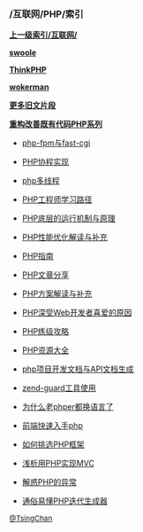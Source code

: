 ### /互联网/PHP/索引


**[上一级索引/互联网/](/互联网/)**

**[swoole](/互联网/PHP/swoole/)**

**[ThinkPHP](/互联网/PHP/ThinkPHP/)**

**[wokerman](/互联网/PHP/wokerman/)**

**[更多旧文片段](/互联网/PHP/更多旧文片段/)**

**[重构改善既有代码PHP系列](/互联网/PHP/重构改善既有代码PHP系列/)**

- [php-fpm与fast-cgi](/互联网/PHP/php-fpm与fast-cgi)

- [PHP协程实现](/互联网/PHP/PHP协程实现)

- [php多线程](/互联网/PHP/php多线程)

- [PHP工程师学习路径](/互联网/PHP/PHP工程师学习路径)

- [PHP底层的运行机制与原理](/互联网/PHP/PHP底层的运行机制与原理)

- [PHP性能优化解读与补充](/互联网/PHP/PHP性能优化解读与补充)

- [PHP指南](/互联网/PHP/PHP指南)

- [PHP文章分享](/互联网/PHP/PHP文章分享)

- [PHP方案解读与补充](/互联网/PHP/PHP方案解读与补充)

- [PHP深受Web开发者喜爱的原因](/互联网/PHP/PHP深受Web开发者喜爱的原因)

- [PHP练级攻略](/互联网/PHP/PHP练级攻略)

- [PHP资源大全](/互联网/PHP/PHP资源大全)

- [php项目开发文档与API文档生成](/互联网/PHP/php项目开发文档与API文档生成)

- [zend-guard工具使用](/互联网/PHP/zend-guard工具使用)

- [为什么老phper都换语言了](/互联网/PHP/为什么老phper都换语言了)

- [前端快速入手php](/互联网/PHP/前端快速入手php)

- [如何挑选PHP框架](/互联网/PHP/如何挑选PHP框架)

- [浅析用PHP实现MVC](/互联网/PHP/浅析用PHP实现MVC)

- [解惑PHP的异常](/互联网/PHP/解惑PHP的异常)

- [通俗易懂PHP迭代生成器](/互联网/PHP/通俗易懂PHP迭代生成器)


<font size=2 color='grey'> [@TsingChan](https://github.com/tsingchan) </font>

